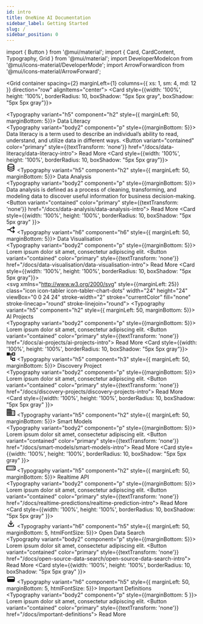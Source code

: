 ```yaml
---
id: intro
title: OneNine AI Documentation
sidebar_label: Getting Started
slug: /
sidebar_position: 0
---
```


import { Button } from '@mui/material';
import { Card, CardContent, Typography, Grid } from '@mui/material';
import DeveloperModeIcon from '@mui/icons-material/DeveloperMode';
import ArrowForwardIcon from '@mui/icons-material/ArrowForward';

          
<Grid container spacing={2} marginLeft={1} columns={{ xs: 1, sm: 4, md: 12 }} direction="row" alignItems="center">
    <Grid item xs={2} sm={4} md={4} key={1}>
        <Card style={{width: '100%', height: '100%', borderRadius: 10, boxShadow: "5px 5px gray", boxShadow: "5px 5px gray"}}>
        <CardContent>
            <div className='row'>
                <DeveloperModeIcon style={{marginLeft:25}}/>
                <Typography variant="h5" component="h2" style={{ marginLeft: 50, marginBottom: 5}}>
                Data Literacy
                </Typography>
            </div>
            <Typography variant="body2" component="p" style={{marginBottom: 5}}>
            Data literacy is a term used to describe an individual’s ability to read, understand, and utilize data in different ways.
            </Typography>
            <Button variant="contained" color="primary" style={{textTransform: 'none'}} href="/docs/data-literacy/data-literacy-intro">
            Read More <ArrowForwardIcon />
            </Button>
        </CardContent>
        </Card>
    </Grid>
    <Grid item xs={2} sm={4} md={4} key={2}>
        <Card style={{width: '100%', height: '100%', borderRadius: 10, boxShadow: "5px 5px gray"}}>
        <CardContent>
            <div className='row'>
            <svg class="w-6 h-6" style={{marginLeft:25}} height="24" width="24" fill="none" stroke="currentColor" viewBox="0 0 24 24" xmlns="http://www.w3.org/2000/svg"><path stroke-linecap="round" stroke-linejoin="round" stroke-width="2" d="M4 7v10c0 2.21 3.582 4 8 4s8-1.79 8-4V7M4 7c0 2.21 3.582 4 8 4s8-1.79 8-4M4 7c0-2.21 3.582-4 8-4s8 1.79 8 4m0 5c0 2.21-3.582 4-8 4s-8-1.79-8-4"></path></svg>
                <Typography variant="h5" component="h2" style={{ marginLeft: 50, marginBottom: 5}}>
                Data Analysis
                </Typography>
            </div>
            <Typography variant="body2" component="p" style={{marginBottom: 5}}>
            Data analysis is defined as a process of cleaning, transforming, and modeling data to discover useful information for business decision-making.
            </Typography>
            <Button variant="contained" color="primary" style={{textTransform: 'none'}} href="/docs/data-analysis/data-analysis-intro">
            Read More <ArrowForwardIcon />
            </Button>
        </CardContent>
        </Card>
    </Grid>
    <Grid item xs={2} sm={4} md={4} key={3}>
        <Card style={{width: '100%', height: '100%', borderRadius: 10, boxShadow: "5px 5px gray" }}>
        <CardContent>
            <div className='row'>
            <svg xmlns="http://www.w3.org/2000/svg" style={{marginLeft:25}} width="24" height="24" viewBox="0 0 24 24" stroke-width="2" stroke="currentColor" fill="none" stroke-linecap="round" stroke-linejoin="round">
                    <path stroke="none" d="M0 0h24v24H0z" fill="none"></path>
                    <path d="M21 17h-5.397a5 5 0 0 1 -4.096 -2.133l-.514 -.734a5 5 0 0 0 -4.096 -2.133h-3.897"></path>
                    <path d="M21 7h-5.395a5 5 0 0 0 -4.098 2.135l-.51 .73a5 5 0 0 1 -4.097 2.135h-3.9"></path>
                    <path d="M18 10l3 -3l-3 -3"></path>
                    <path d="M18 20l3 -3l-3 -3"></path>
                </svg>
                <Typography variant="h6" component="h6" style={{ marginLeft: 50, marginBottom: 5}}>
                Data Visualisation
                </Typography>
            </div>
            <Typography variant="body2" component="p" style={{marginBottom: 5}}>
            Lorem ipsum dolor sit amet, consectetur adipiscing elit.
            </Typography>
            <Button variant="contained" color="primary" style={{textTransform: 'none'}} href="/docs/data-visualisation/data-visualisation-intro">
            Read More <ArrowForwardIcon />
            </Button>
        </CardContent>
        </Card>
    </Grid>
    <Grid item xs={2} sm={4} md={4} key={4}>
        <Card style={{width: '100%', height: '100%', borderRadius: 10, boxShadow: "5px 5px gray"}}>
        <CardContent>
            <div className='row'>
            <svg xmlns="http://www.w3.org/2000/svg" style={{marginLeft: 25}} class="icon icon-tabler icon-tabler-chart-dots" width="24" height="24" viewBox="0 0 24 24" stroke-width="2" stroke="currentColor" fill="none" stroke-linecap="round" stroke-linejoin="round">
            <path stroke="none" d="M0 0h24v24H0z" fill="none"></path>
            <path d="M3 3v18h18"></path>
            <circle cx="9" cy="9" r="2"></circle>
            <circle cx="19" cy="7" r="2"></circle>
            <circle cx="14" cy="15" r="2"></circle>
            <line x1="10.16" y1="10.62" x2="12.5" y2="13.5"></line>
            <path d="M15.088 13.328l2.837 -4.586"></path>
            </svg>
                <Typography variant="h5" component="h2" style={{ marginLeft: 50, marginBottom: 5}}>
                AI Projects
                </Typography>
            </div>
            <Typography variant="body2" component="p" style={{marginBottom: 5}}>
            Lorem ipsum dolor sit amet, consectetur adipiscing elit.
            </Typography>
            <Button variant="contained" color="primary" style={{textTransform: 'none'}} href="/docs/ai-projects/ai-projects-intro">
            Read More <ArrowForwardIcon />
            </Button>
        </CardContent>
        </Card>
    </Grid>
    <Grid item xs={2} sm={4} md={4} key={5}>
        <Card style={{width: '100%', height: '100%', borderRadius: 10, boxShadow: "5px 5px gray"}}>
        <CardContent>
            <div className='row'>
            <svg style={{marginLeft:25}} width="24" height="24" viewBox="0 0 24 24" fill="none" xmlns="http://www.w3.org/2000/svg">
            <path fill-rule="evenodd" clip-rule="evenodd" d="M9 1H1V9H9V6H11V20H15V23H23V15H15V18H13V6H15V9H23V1H15V4H9V1ZM21 3H17V7H21V3ZM17 17H21V21H17V17Z" fill="currentColor"/>
            </svg>
                <Typography variant="h5" component="h3" style={{ marginLeft: 50, marginBottom: 5}}>
                Discovery Project
                </Typography>
            </div>
            <Typography variant="body2" component="p" style={{marginBottom: 5}}>
            Lorem ipsum dolor sit amet, consectetur adipiscing elit.
            </Typography>
            <Button variant="contained" color="primary" style={{textTransform: 'none'}} href="/docs/discovery-projects/discovery-projects-intro">
            Read More <ArrowForwardIcon />
            </Button>
        </CardContent>
        </Card>
    </Grid>
    <Grid item xs={2} sm={4} md={4} key={6}>
        <Card style={{width: '100%', height: '100%', borderRadius: 10, boxShadow: "5px 5px gray" }}>
        <CardContent>
            <div className='row'>
            <svg width="24" height="24" viewBox="0 0 24 24" fill="none" xmlns="http://www.w3.org/2000/svg" style={{marginLeft:25}}>
            <path d="M17 15H19V17H17V15Z" fill="currentColor" />
            <path d="M19 11H17V13H19V11Z" fill="currentColor" />
            <path fill-rule="evenodd" clip-rule="evenodd" d="M13 7H23V21H1V3H13V7ZM8 5H11V7H8V5ZM11 19V17H8V19H11ZM11 15V13H8V15H11ZM11 11V9H8V11H11ZM21 19V9H13V11H15V13H13V15H15V17H13V19H21ZM3 19V17H6V19H3ZM3 15H6V13H3V15ZM6 11V9H3V11H6ZM3 7H6V5H3V7Z" fill="currentColor" />
            </svg>
                <Typography variant="h5" component="h2" style={{ marginLeft: 50, marginBottom: 5}}>
                Smart Models
                </Typography>
            </div>
            <Typography variant="body2" component="p" style={{marginBottom: 5}}>
            Lorem ipsum dolor sit amet, consectetur adipiscing elit.
            </Typography>
            <Button variant="contained" color="primary" style={{textTransform: 'none'}} href="/docs/smart-models/smart-models-intro">
            Read More <ArrowForwardIcon />
            </Button>
        </CardContent>
        </Card>
    </Grid>
    <Grid item xs={2} sm={4} md={4} key={7}>
        <Card style={{width: '100%', height: '100%', borderRadius: 10, boxShadow: "5px 5px gray" }}>
        <CardContent>
            <div className='row'>
            <svg width="24" height="24" viewBox="0 0 24 24" fill="none" xmlns="http://www.w3.org/2000/svg" style={{marginLeft:25}}>
            <path d="M6 12C6 12.5523 5.55228 13 5 13C4.44772 13 4 12.5523 4 12C4 11.4477 4.44772 11 5 11C5.55228 11 6 11.4477 6 12Z" fill="currentColor" />
            <path d="M9 13C9.55228 13 10 12.5523 10 12C10 11.4477 9.55228 11 9 11C8.44771 11 8 11.4477 8 12C8 12.5523 8.44771 13 9 13Z" fill="currentColor" />
            <path d="M14 12C14 12.5523 13.5523 13 13 13C12.4477 13 12 12.5523 12 12C12 11.4477 12.4477 11 13 11C13.5523 11 14 11.4477 14 12Z" fill="currentColor" />
            <path d="M20 11H16V13H20V11Z" fill="currentColor" />
            <path fill-rule="evenodd" clip-rule="evenodd" d="M2 6C0.895431 6 0 6.89543 0 8V16C0 17.1046 0.89543 18 2 18H22C23.1046 18 24 17.1046 24 16V8C24 6.89543 23.1046 6 22 6H2ZM22 8H2L2 16H22V8Z" fill="currentColor" />
            </svg>
                <Typography variant="h5" component="h2" style={{ marginLeft: 50, marginBottom: 5}}>
                Realtime API
                </Typography>
            </div>
            <Typography variant="body2" component="p" style={{marginBottom: 5}}>
            Lorem ipsum dolor sit amet, consectetur adipiscing elit.
            </Typography>
            <Button variant="contained" color="primary" style={{textTransform: 'none'}} href="/docs/realtime-predictions/realtime-prediction-intro">
            Read More <ArrowForwardIcon />
            </Button>
        </CardContent>
        </Card>
    </Grid>
    <Grid item xs={2} sm={4} md={4} key={8}>
        <Card style={{width: '100%', height: '100%', borderRadius: 10, boxShadow: "5px 5px gray" }}>
        <CardContent>
            <div className='row'>
            <svg width="24" height="24"  viewBox="0 0 24 24" fill="none" xmlns="http://www.w3.org/2000/svg" style={{marginLeft:25}}>
            <path d="M11 5C11 4.44772 11.4477 4 12 4C12.5523 4 13 4.44772 13 5V12.1578L16.2428 8.91501L17.657 10.3292L12.0001 15.9861L6.34326 10.3292L7.75748 8.91501L11 12.1575V5Z" fill="currentColor" />
            <path d="M4 14H6V18H18V14H20V18C20 19.1046 19.1046 20 18 20H6C4.89543 20 4 19.1046 4 18V14Z" fill="currentColor" />
            </svg>
                <Typography variant="h6" component="h5" style={{ marginLeft: 50, marginBottom: 5, htmlFontSize: 5}}>
                Open Data Search
                </Typography>
            </div>
            <Typography variant="body2" component="p" style={{marginBottom: 5}}>
            Lorem ipsum dolor sit amet, consectetur adipiscing elit.
            </Typography>
            <Button variant="contained" color="primary" style={{textTransform: 'none'}} href="/docs/open-source-data-search/open-source-data-search-intro">
            Read More <ArrowForwardIcon />
            </Button>
        </CardContent>
        </Card>
    </Grid>
    <Grid item xs={2} sm={4} md={4} key={9}>
        <Card style={{width: '100%', height: '100%', borderRadius: 10, boxShadow: "5px 5px gray" }}>
        <CardContent>
            <div className='row'>
            <svg width="24" height="24" viewBox="0 0 24 24" fill="none" xmlns="http://www.w3.org/2000/svg" style={{marginLeft:25}}>
                <path fill-rule="evenodd" clip-rule="evenodd" d="M2 8C2 6.34315 3.34315 5 5 5H19C20.6569 5 22 6.34315 22 8V16C22 17.6569 20.6569 19 19 19H5C3.34315 19 2 17.6569 2 16V8ZM5 7H19C19.5523 7 20 7.44771 20 8V11H4V8C 7.44772 4.44772 7 5 7ZM4 13V16C4 16.5523 4.44772 17 5 17H8V13H4ZM10 17H19C19.5523 17 20 16.5523 20 16V13H10V17Z" fill="currentColor"/>
            </svg>
                <Typography variant="h6" component="h5" style={{ marginLeft: 50, marginBottom: 5, htmlFontSize: 5}}>
                Important Definitions
                </Typography>
            </div>
            <Typography variant="body2" component="p" style={{marginBottom: 5 }}>
            Lorem ipsum dolor sit amet, consectetur adipiscing elit.
            </Typography>
            <Button variant="contained" color="primary" style={{textTransform: 'none'}} href="/docs/important-definitions">
            Read More <ArrowForwardIcon />
            </Button>
        </CardContent>
        </Card>
    </Grid>
</Grid>